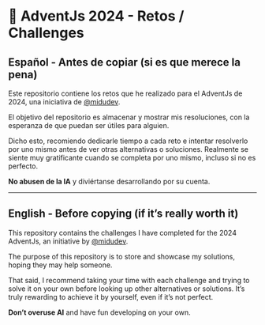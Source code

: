 # 🎄 AdventJs 2024 - Retos / Challenges

## Español - Antes de copiar (si es que merece la pena)

Este repositorio contiene los retos que he realizado para el AdventJs de 2024, una iniciativa de [@midudev](https://github.com/midudev).

El objetivo del repositorio es almacenar y mostrar mis resoluciones, con la esperanza de que puedan ser útiles para alguien.

Dicho esto, recomiendo dedicarle tiempo a cada reto e intentar resolverlo por uno mismo antes de ver otras alternativas o soluciones. Realmente se siente muy gratificante cuando se completa por uno mismo, incluso si no es perfecto.

**No abusen de la IA** y diviértanse desarrollando por su cuenta.

---

## English - Before copying (if it’s really worth it)

This repository contains the challenges I have completed for the 2024 AdventJs, an initiative by [@midudev](https://github.com/midudev).

The purpose of this repository is to store and showcase my solutions, hoping they may help someone.

That said, I recommend taking your time with each challenge and trying to solve it on your own before looking up other alternatives or solutions. It’s truly rewarding to achieve it by yourself, even if it’s not perfect.

**Don’t overuse AI** and have fun developing on your own.
